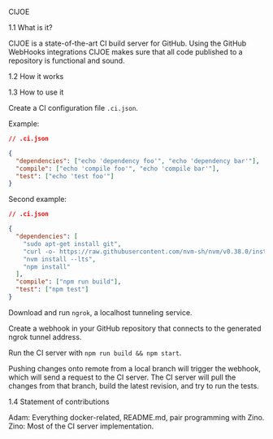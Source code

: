 CIJOE

1.1 What is it?

CIJOE is a state-of-the-art CI build server for GitHub. Using the GitHub WebHooks integrations CIJOE makes sure that all code published to a repository is functional and sound.

1.2 How it works

1.3 How to use it

Create a CI configuration file `.ci.json`.

Example:

```json
// .ci.json

{
  "dependencies": ["echo 'dependency foo'", "echo 'dependency bar'"],
  "compile": ["echo 'compile foo'", "echo 'compile bar'"],
  "test": ["echo 'test foo'"]
}
```

Second example:

```json
// .ci.json

{
  "dependencies": [
    "sudo apt-get install git",
    "curl -o- https://raw.githubusercontent.com/nvm-sh/nvm/v0.38.0/install.sh | bash", // install NVM
    "nvm install --lts",
    "npm install"
  ],
  "compile": ["npm run build"],
  "test": ["npm test"]
}
```

Download and run `ngrok`, a localhost tunneling service.

Create a webhook in your GitHub repository that connects to the generated ngrok tunnel address.

Run the CI server with `npm run build && npm start`.

Pushing changes onto remote from a local branch will trigger the webhook, which will send a request to the CI server. The CI server will pull the changes from that branch, build the latest revision, and try to run the tests.
 
1.4 Statement of contributions

Adam: Everything docker-related, README.md, pair programming with Zino.
Zino: Most of the CI server implementation. 
 
